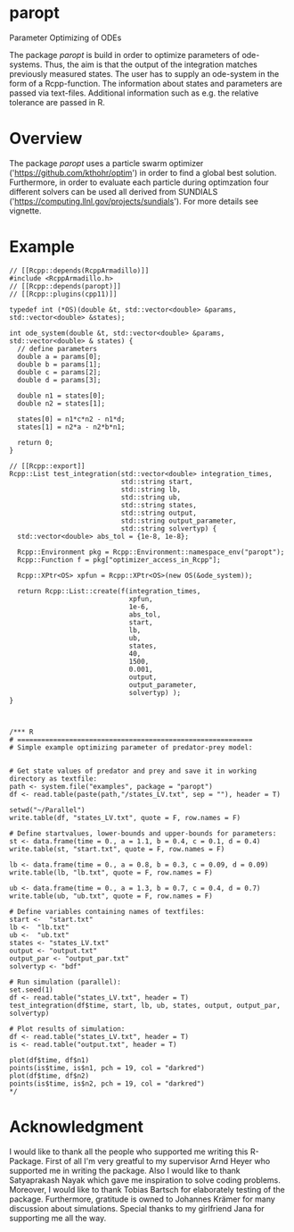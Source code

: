 # paropt

Parameter Optimizing of ODEs

The package *paropt* is build in order to optimize parameters of ode-systems. Thus, the aim is that the output of the integration matches previously measured states. The user has to supply an ode-system in the form of a Rcpp-function. The information about states and parameters are passed via text-files. Additional information such as e.g. the relative tolerance are passed in R.

# Overview

The package *paropt* uses a particle swarm optimizer ('https://github.com/kthohr/optim') in order to find a global best solution. Furthermore, in order to evaluate each particle during optimzation four different solvers can be used all derived from SUNDIALS ('https://computing.llnl.gov/projects/sundials'). For more details see vignette. 

# Example

```{Rcpp, echo = F}
// [[Rcpp::depends(RcppArmadillo)]]
#include <RcppArmadillo.h>
// [[Rcpp::depends(paropt)]]
// [[Rcpp::plugins(cpp11)]]

typedef int (*OS)(double &t, std::vector<double> &params, std::vector<double> &states);

int ode_system(double &t, std::vector<double> &params, std::vector<double> & states) {
  // define parameters
  double a = params[0];
  double b = params[1];
  double c = params[2];
  double d = params[3];
  
  double n1 = states[0];
  double n2 = states[1];
  
  states[0] = n1*c*n2 - n1*d;
  states[1] = n2*a - n2*b*n1;
  
  return 0;
}

// [[Rcpp::export]]
Rcpp::List test_integration(std::vector<double> integration_times,
                            std::string start,
                            std::string lb,
                            std::string ub,
                            std::string states,
                            std::string output,
                            std::string output_parameter,
                            std::string solvertyp) {
  std::vector<double> abs_tol = {1e-8, 1e-8};
  
  Rcpp::Environment pkg = Rcpp::Environment::namespace_env("paropt");
  Rcpp::Function f = pkg["optimizer_access_in_Rcpp"];
  
  Rcpp::XPtr<OS> xpfun = Rcpp::XPtr<OS>(new OS(&ode_system));
  
  return Rcpp::List::create(f(integration_times,
                              xpfun,
                              1e-6,
                              abs_tol,
                              start,
                              lb,
                              ub,
                              states,
                              40,
                              1500,
                              0.001,
                              output,
                              output_parameter,
                              solvertyp) );
}



/*** R
# ===========================================================
# Simple example optimizing parameter of predator-prey model:


# Get state values of predator and prey and save it in working directory as textfile:
path <- system.file("examples", package = "paropt")
df <- read.table(paste(path,"/states_LV.txt", sep = ""), header = T)

setwd("~/Parallel")
write.table(df, "states_LV.txt", quote = F, row.names = F)

# Define startvalues, lower-bounds and upper-bounds for parameters:
st <- data.frame(time = 0., a = 1.1, b = 0.4, c = 0.1, d = 0.4)
write.table(st, "start.txt", quote = F, row.names = F)

lb <- data.frame(time = 0., a = 0.8, b = 0.3, c = 0.09, d = 0.09)
write.table(lb, "lb.txt", quote = F, row.names = F)

ub <- data.frame(time = 0., a = 1.3, b = 0.7, c = 0.4, d = 0.7)
write.table(ub, "ub.txt", quote = F, row.names = F)

# Define variables containing names of textfiles:
start <-  "start.txt"
lb <-  "lb.txt"
ub <-  "ub.txt"
states <- "states_LV.txt"
output <- "output.txt"
output_par <- "output_par.txt"
solvertyp <- "bdf"

# Run simulation (parallel):
set.seed(1)
df <- read.table("states_LV.txt", header = T)
test_integration(df$time, start, lb, ub, states, output, output_par, solvertyp)

# Plot results of simulation:
df <- read.table("states_LV.txt", header = T)
is <- read.table("output.txt", header = T)

plot(df$time, df$n1)
points(is$time, is$n1, pch = 19, col = "darkred")
plot(df$time, df$n2)
points(is$time, is$n2, pch = 19, col = "darkred")
*/
```


# Acknowledgment

I would like to thank all the people who supported me writing this R-Package.
First of all I'm very greatful to my supervisor Arnd Heyer who supported me in writing the package.
Also I would like to thank Satyaprakash Nayak which gave me inspiration to solve coding problems.
Moreover, I would like to thank Tobias Bartsch for elaborately testing of the package.
Furthermore, gratitude is owned to Johannes Krämer for many discussion about simulations. 
Special thanks to my girlfriend Jana for supporting me all the way.

